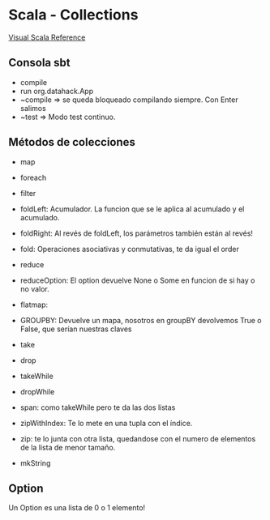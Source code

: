 # Scala -  Collections

[Visual Scala Reference](https://superruzafa.github.io/visual-scala-reference)

## Consola sbt

* compile
* run org.datahack.App
* ~compile => se queda bloqueado compilando siempre. Con Enter salimos
* ~test => Modo test continuo.

## Métodos de colecciones

* map
* foreach
* filter

* foldLeft: Acumulador. La funcion que se le aplica al acumulado y el acumulado. 
* foldRight: Al revés de foldLeft, los parámetros también están al revés!
* fold: Operaciones asociativas y conmutativas, te da igual el order

* reduce
* reduceOption: El option devuelve None o Some en funcion de si hay o no valor. 

* flatmap: 
* GROUPBY: Devuelve un mapa, nosotros en groupBY devolvemos True o False, que serían nuestras claves

* take
* drop
* takeWhile
* dropWhile

* span: como takeWhile pero te da las dos listas

* zipWithIndex: Te lo mete en una tupla con el índice. 
* zip: te lo junta con otra lista, quedandose con el numero de elementos de la lista de menor tamaño.

* mkString


## Option

Un Option es una lista de 0 o 1 elemento!




